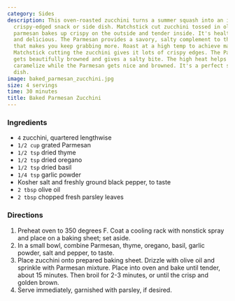 ```yaml
---
category: Sides
description: This oven-roasted zucchini turns a summer squash into an incredibly addictive,
  crispy-edged snack or side dish. Matchstick cut zucchini tossed in olive oil and
  parmesan bakes up crispy on the outside and tender inside. It's healthy, nutritious
  and delicious. The Parmesan provides a savory, salty complement to the sweet zucchini
  that makes you keep grabbing more. Roast at a high temp to achieve maximum crisping.
  Matchstick cutting the zucchini gives it lots of crispy edges. The Parmesan cheese
  gets beautifully browned and gives a salty bite. The high heat helps the zucchini
  caramelize while the Parmesan gets nice and browned. It's a perfect simple side
  dish.
image: baked_parmesan_zucchini.jpg
size: 4 servings
time: 30 minutes
title: Baked Parmesan Zucchini
---
```

### Ingredients

* `4` zucchini, quartered lengthwise 
* `1/2 cup` grated Parmesan 
* `1/2 tsp` dried thyme 
* `1/2 tsp` dried oregano 
* `1/2 tsp` dried basil 
* `1/4 tsp` garlic powder 
* Kosher salt and freshly ground black pepper, to taste 
* `2 tbsp` olive oil 
* `2 tbsp` chopped fresh parsley leaves

### Directions

1. Preheat oven to 350 degrees F. Coat a cooling rack with nonstick spray and place on a baking sheet; set aside. 
2. In a small bowl, combine Parmesan, thyme, oregano, basil, garlic powder, salt and pepper, to taste. 
3. Place zucchini onto prepared baking sheet. Drizzle with olive oil and sprinkle with Parmesan mixture. Place into oven and bake until tender, about 15 minutes. Then broil for 2-3 minutes, or until the crisp and golden brown. 
4. Serve immediately, garnished with parsley, if desired.